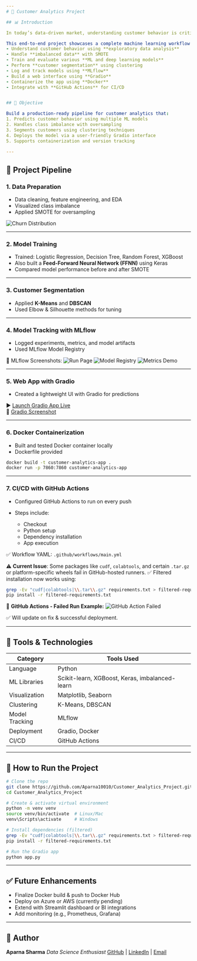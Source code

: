 ```yaml
---
# 🧠 Customer Analytics Project

## 📊 Introduction

In today’s data-driven market, understanding customer behavior is critical for improving user experience, increasing engagement, and driving business growth. **Customer Analytics** involves collecting, processing, and analyzing customer data to gain insights into purchasing patterns, segmentation, churn prediction, and targeting strategies.

This end-to-end project showcases a complete machine learning workflow that helps businesses:
- Understand customer behavior using **exploratory data analysis**
- Handle **imbalanced data** with SMOTE
- Train and evaluate various **ML and deep learning models**
- Perform **customer segmentation** using clustering
- Log and track models using **MLflow**
- Build a web interface using **Gradio**
- Containerize the app using **Docker**
- Integrate with **GitHub Actions** for CI/CD


## 🧪 Objective

Build a production-ready pipeline for customer analytics that:
1. Predicts customer behavior using multiple ML models
2. Handles class imbalance with oversampling
3. Segments customers using clustering techniques
4. Deploys the model via a user-friendly Gradio interface
5. Supports containerization and version tracking

---
```


## 🚀 Project Pipeline

### 1. **Data Preparation**
- Data cleaning, feature engineering, and EDA
- Visualized class imbalance
- Applied SMOTE for oversampling

![Churn Distribution](https://github.com/Aparna10010/Customer_Analytics_Project/blob/main/Screenshot%202025-07-19%20185325.png)

---

### 2. **Model Training**
- Trained: Logistic Regression, Decision Tree, Random Forest, XGBoost
- Also built a **Feed-Forward Neural Network (FFNN)** using Keras
- Compared model performance before and after SMOTE

---

### 3. **Customer Segmentation**
- Applied **K-Means** and **DBSCAN**
- Used Elbow & Silhouette methods for tuning

---

### 4. **Model Tracking with MLflow**
- Logged experiments, metrics, and model artifacts
- Used MLflow Model Registry

📸 MLflow Screenshots:
![Run Page](https://github.com/Aparna10010/Machine-Learning/blob/main/project5_Customer_Analytics/Run%20page.png)
![Model Registry](https://github.com/Aparna10010/Machine-Learning/blob/main/project5_Customer_Analytics/Model%20Registry.png)
![Metrics Demo](https://github.com/Aparna10010/Machine-Learning/blob/main/project5_Customer_Analytics/ML-Flow1.png)

---

### 5. **Web App with Gradio**
- Created a lightweight UI with Gradio for predictions

▶ [Launch Gradio App Live](https://c07f471745468683be.gradio.live/)  
📸 [Gradio Screenshot](https://github.com/Aparna10010/Machine-Learning/blob/main/project5_Customer_Analytics/Gradio%20UI.png)

---

### 6. **Docker Containerization**
- Built and tested Docker container locally
- Dockerfile provided

```bash
docker build -t customer-analytics-app .
docker run -p 7860:7860 customer-analytics-app
````

---

### 7. **CI/CD with GitHub Actions**

* Configured GitHub Actions to run on every push
* Steps include:

  * Checkout
  * Python setup
  * Dependency installation
  * App execution

✅ Workflow YAML: `.github/workflows/main.yml`

⚠️ **Current Issue**: Some packages like `cudf`, `colabtools`, and certain `.tar.gz` or platform-specific wheels fail in GitHub-hosted runners.
✅ Filtered installation now works using:

```bash
grep -Ev "cudf|colabtools|\\.tar\\.gz" requirements.txt > filtered-requirements.txt
pip install -r filtered-requirements.txt
```

📸 **GitHub Actions - Failed Run Example:**
![GitHub Action Failed](https://github.com/Aparna10010/Machine-Learning/blob/main/project5_Customer_Analytics/GithubActionFailure.png)

✅ Will update on fix & successful deployment.

---

## 🧰 Tools & Technologies

| Category       | Tools Used                                     |
| -------------- | ---------------------------------------------- |
| Language       | Python                                         |
| ML Libraries   | Scikit-learn, XGBoost, Keras, imbalanced-learn |
| Visualization  | Matplotlib, Seaborn                            |
| Clustering     | K-Means, DBSCAN                                |
| Model Tracking | MLflow                                         |
| Deployment     | Gradio, Docker                                 |
| CI/CD          | GitHub Actions                                 |

---

## 📂 How to Run the Project

```bash
# Clone the repo
git clone https://github.com/Aparna10010/Customer_Analytics_Project.git
cd Customer_Analytics_Project

# Create & activate virtual environment
python -m venv venv
source venv/bin/activate  # Linux/Mac
venv\Scripts\activate     # Windows

# Install dependencies (filtered)
grep -Ev "cudf|colabtools|\\.tar\\.gz" requirements.txt > filtered-requirements.txt
pip install -r filtered-requirements.txt

# Run the Gradio app
python app.py
```

---

## ✅ Future Enhancements

* Finalize Docker build & push to Docker Hub
* Deploy on Azure or AWS (currently pending)
* Extend with Streamlit dashboard or BI integrations
* Add monitoring (e.g., Prometheus, Grafana)

---

## 👤 Author

**Aparna Sharma**
*Data Science Enthusiast*
[GitHub](https://github.com/Aparna10010) | [LinkedIn](https://www.linkedin.com/in/apsh) | [Email](mailto:aparnasharma10010@gmail.com)








